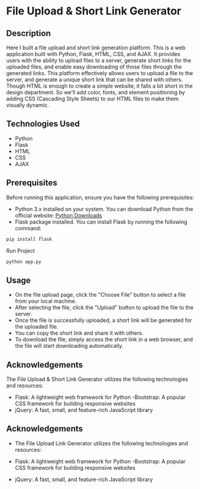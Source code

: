 # File Upload & Short Link Generator

## Description
Here I built a file upload and short link generation platform. This is a web application built with Python, Flask, HTML, CSS, and AJAX. It provides users with the ability to upload files to a server, generate short links for the uploaded files, and enable easy downloading of those files through the generated links. This platform effectively allows users to upload a file to the server, and generate a unique short link that can be shared with others.   Though HTML is enough to create a simple website, it falls a bit short in the design department. So we'll add color, fonts, and element positioning by adding CSS (Cascading Style Sheets) to our HTML files to make them visually dynamic. 

## Technologies Used

- Python
- Flask
- HTML
- CSS
- AJAX

## Prerequisites
Before running this application, ensure you have the following prerequisites:

- Python 3.x installed on your system. You can download Python from the official website: [Python Downloads](https://www.python.org/downloads/)
- Flask package installed. You can install Flask by running the following command:

```bash
pip install flask
```

Run Project
```bash
python app.py
```

## Usage
- On the file upload page, click the "Choose File" button to select a file from your local machine.
- After selecting the file, click the "Upload" button to upload the file to the server.
- Once the file is successfully uploaded, a short link will be generated for the uploaded file.
- You can copy the short link and share it with others.
- To download the file, simply access the short link in a web browser, and the file will start downloading automatically.

## Acknowledgements
 The File Upload & Short Link Generator utilizes the following technologies and resources:

- Flask: A lightweight web framework for Python
-Bootstrap: A popular CSS framework for building responsive websites
- jQuery: A fast, small, and feature-rich JavaScript library


## Acknowledgements
- The File Upload Link Generator utilizes the following technologies and resources:

- Flask: A lightweight web framework for Python
-Bootstrap: A popular CSS framework for building responsive websites
- jQuery: A fast, small, and feature-rich JavaScript library
